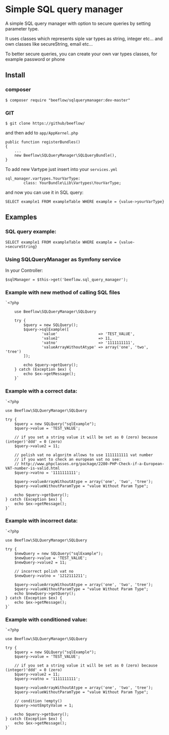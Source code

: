 # Simple SQL query manager

A simple SQL query manager with option to secure queries by setting parameter type. 

It uses classes which represents siple var types as string, integer etc... and own classes 
like secureString, email etc...

To better secure queries, you can create your own var types classes, for example password or phone

## Install

### composer

    $ composer require "beeflow/sqlquerymanager:dev-master"

### GIT
    
    $ git clone https://github/beeflow/

and then add to `app/AppKernel.php`

    public function registerBundles()
    {
        ...
        new Beeflow\SQLQueryManager\SQLQueryBundle(),
    }
    
To add new Vartype just insert into your `services.yml`
    
    sql_manager.vartypes.YourVarType:
            class: YourBundle\Lib\Vartypes\YourVarType;
            
and now you can use it in SQL query:

    SELECT example1 FROM exampleTable WHERE example = {value->yourVarType}

## Examples

### SQL query example:

	SELECT example1 FROM exampleTable WHERE example = {value->secureString}

### Using SQLQueryManager as Symfony service
    
In your Controller:
    
    $sqlManager = $this->get('beeflow.sql_query_manager');

    
### Example with new method of calling SQL files

    `<?php
    
    	use Beeflow\SQLQueryManager\SQLQuery
    
    	try {
    	    $query = new SQLQuery();
            $query->sqlExample([
                    'value'                  => 'TEST_VALUE',
                    'value2'                 => 11,
                    'vatno'                  => '1111111111',
                    'valueArrayWithoutAtype' => array('one', 'two', 'tree')
            ]);
             
            echo $query->getQuery();
    	} catch (Exception $ex) {
            echo $ex->getMessage();
    	}`
    
    
### Example with a correct data:

	`<?php

	use Beeflow\SQLQueryManager\SQLQuery

	try {
	    $query = new SQLQuery("sqlExample");
        $query->value = 'TEST_VALUE';

        // if you set a string value it will be set as 0 (zero) because (integer)'ddd' = 0 (zero)
        $query->value2 = 11;

        // polish vat no algoritm allows to use 1111111111 vat number
        // if you want to check an european vat no see:
        // http://www.phpclasses.org/package/2280-PHP-Check-if-a-European-VAT-number-is-valid.html
        $query->vatno = '1111111111';

        $query->valueArrayWithoutAtype = array('one', 'two', 'tree');
        $query->valueWithoutParamType = "value Without Param Type";

        echo $query->getQuery();
	} catch (Exception $ex) {
        echo $ex->getMessage();
	}`

### Example with incorrect data:

    `<?php

    use Beeflow\SQLQueryManager\SQLQuery

	try {
	    $newQuery = new SQLQuery("sqlExample");
	    $newQuery->value = 'TEST_VALUE';
	    $newQuery->value2 = 11;

	    // incorrect polish vat no
	    $newQuery->vatno = '1212111211';

	    $query->valueArrayWithoutAtype = array('one', 'two', 'tree');
	    $query->valueWithoutParamType = "value Without Param Type";
	    echo $newQuery->getQuery();
	} catch (Exception $ex) {
	    echo $ex->getMessage();
	}`

### Example with conditioned value:

    `<?php

    use Beeflow\SQLQueryManager\SQLQuery

	try {
	    $query = new SQLQuery("sqlExample");
	    $query->value = 'TEST_VALUE';

	    // if you set a string value it will be set as 0 (zero) because (integer)'ddd' = 0 (zero)
	    $query->value2 = 11;
	    $query->vatno = '1111111111';

	    $query->valueArrayWithoutAtype = array('one', 'two', 'tree');
	    $query->valueWithoutParamType = "value Without Param Type";

	    // condition !empty()
	    $query->notEmptyValue = 1;

	    echo $query->getQuery();
	} catch (Exception $ex) {
	    echo $ex->getMessage();
	}`
